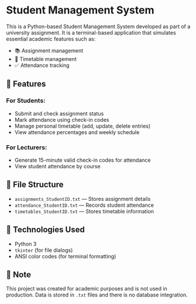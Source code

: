 # Student Management System

This is a Python-based Student Management System developed as part of a university assignment. It is a terminal-based application that simulates essential academic features such as:

- 📚 Assignment management
- 📅 Timetable management
- ✅ Attendance tracking

## 🔧 Features

### For Students:
- Submit and check assignment status
- Mark attendance using check-in codes
- Manage personal timetable (add, update, delete entries)
- View attendance percentages and weekly schedule

### For Lecturers:
- Generate 15-minute valid check-in codes for attendance
- View student attendance by course

## 📁 File Structure

- `assignments_StudentID.txt` — Stores assignment details
- `attendance_StudentID.txt` — Records student attendance
- `timetables_StudentID.txt` — Stores timetable information

## 📌 Technologies Used

- Python 3
- `tkinter` (for file dialogs)
- ANSI color codes (for terminal formatting)

## 🚧 Note

This project was created for academic purposes and is not used in production. Data is stored in `.txt` files and there is no database integration.
